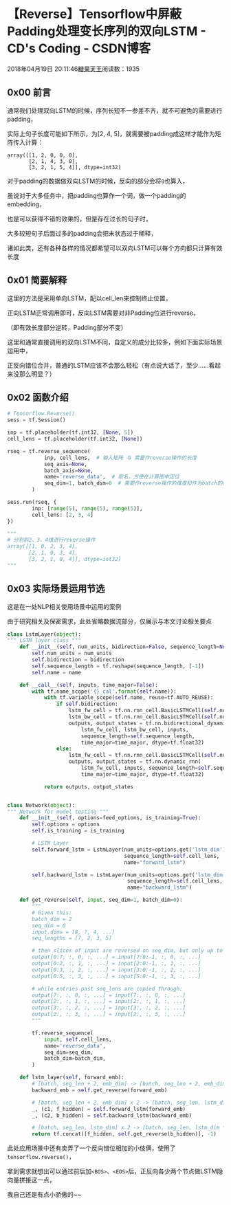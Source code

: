 # 【Reverse】Tensorflow中屏蔽Padding处理变长序列的双向LSTM - CD's Coding - CSDN博客





2018年04月19日 20:11:46[糖果天王](https://me.csdn.net/okcd00)阅读数：1935








## 0x00 前言

通常我们处理双向LSTM的时候，序列长短不一参差不齐，就不可避免的需要进行padding， 

实际上句子长度可能如下所示，为[2, 4, 5]，就需要被padding成这样才能作为矩阵传入计算：

```
array([[1, 2, 0, 0, 0],
       [2, 1, 4, 3, 0],
       [3, 2, 1, 5, 4]], dtype=int32)
```

对于padding的数据做双向LSTM的时候，反向的部分会将`0`也算入， 

虽说对于大多任务中，把padding也算作一个词，做一个padding的embedding， 

也是可以获得不错的效果的，但是存在过长的句子时， 

大多较短句子后面过多的padding会把末状态过于稀释， 

诸如此类，还有各种各样的情况都希望可以双向LSTM可以每个方向都只计算有效长度
## 0x01 简要解释

这里的方法是采用单向LSTM，配以cell_len来控制终止位置， 

正向LSTM正常调用即可，反向LSTM需要对非Padding位进行reverse， 

（即有效长度部分逆转，Padding部分不变） 

这里和通常直接调用的双向LSTM不同，自定义的成分比较多，例如下面实际场景运用中， 

正反向错位合并，普通的LSTM应该不会那么轻松（有点说大话了，至少……看起来没那么明显？）
## 0x02 函数介绍

```python
# Tensorflow.Reverse()
sess = tf.Session()

inp = tf.placeholder(tf.int32, [None, 5])
cell_lens = tf.placeholder(tf.int32, [None])

rseq = tf.reverse_sequence(
            inp, cell_lens,  # 输入矩阵 与 需要作reverse操作的长度
            seq_axis=None,
            batch_axis=None,
            name='reverse_data',  # 取名，方便在计算图中定位
            seq_dim=1, batch_dim=0  # 需要作reverse操作的维度和作为batch的维度
        )

sess.run(rseq, {
        inp: [range(5), range(5), range(5)], 
        cell_lens: [2, 3, 4]
})

"""
# 分别前2、3、4维进行reverse操作
array([[1, 0, 2, 3, 4],
       [2, 1, 0, 3, 4],
       [3, 2, 1, 0, 4]], dtype=int32)
"""
```

## 0x03 实际场景运用节选

> 
这是在一处NLP相关使用场景中运用的案例 

  由于研究相关及保密需求，此处省略数据流部分，仅展示与本文讨论相关要点


```python
class LstmLayer(object):
""" LSTM layer class """
    def __init__(self, num_units, bidirection=False, sequence_length=None, name="lstm"):
        self.num_units = num_units
        self.bidirection = bidirection
        self.sequence_length = tf.reshape(sequence_length, [-1])
        self.name = name

    def __call__(self, inputs, time_major=False):
        with tf.name_scope('{}_cal'.format(self.name)):
            with tf.variable_scope(self.name, reuse=tf.AUTO_REUSE):
                if self.bidirection:
                    lstm_fw_cell = tf.nn.rnn_cell.BasicLSTMCell(self.num_units, state_is_tuple=True)
                    lstm_bw_cell = tf.nn.rnn_cell.BasicLSTMCell(self.num_units, state_is_tuple=True)
                    outputs, output_states = tf.nn.bidirectional_dynamic_rnn(
                        lstm_fw_cell, lstm_bw_cell, inputs,
                        sequence_length=self.sequence_length,
                        time_major=time_major, dtype=tf.float32)
                else:
                    lstm_fw_cell = tf.nn.rnn_cell.BasicLSTMCell(self.num_units, state_is_tuple=True)
                    outputs, output_states = tf.nn.dynamic_rnn(
                        lstm_fw_cell, inputs, sequence_length=self.sequence_length,
                        time_major=time_major, dtype=tf.float32)

            return outputs, output_states


class Network(object):
""" Network for model testing """
    def __init__(self, options=feed_options, is_training=True):
        self.options = options
        self.is_training = is_training

        # LSTM Layer
        self.forward_lstm = LstmLayer(num_units=options.get('lstm_dim'),
                                      sequence_length=self.cell_lens,
                                      name="forward_lstm")

        self.backward_lstm = LstmLayer(num_units=options.get('lstm_dim'),
                                       sequence_length=self.cell_lens,
                                       name="backward_lstm")

    def get_reverse(self, input, seq_dim=1, batch_dim=0):
        """
        # Given this:
        batch_dim = 2
        seq_dim = 0
        input.dims = (8, ?, 4, ...)
        seq_lengths = [7, 2, 3, 5]

        # then slices of input are reversed on seq_dim, but only up to seq_lengths:
        output[0:7, :, 0, :, ...] = input[7:0:-1, :, 0, :, ...]
        output[0:2, :, 1, :, ...] = input[2:0:-1, :, 1, :, ...]
        output[0:3, :, 2, :, ...] = input[3:0:-1, :, 2, :, ...]
        output[0:5, :, 3, :, ...] = input[5:0:-1, :, 3, :, ...]

        # while entries past seq_lens are copied through:
        output[7:, :, 0, :, ...] = input[7:, :, 0, :, ...]
        output[2:, :, 1, :, ...] = input[2:, :, 1, :, ...]
        output[3:, :, 2, :, ...] = input[3:, :, 2, :, ...]
        output[2:, :, 3, :, ...] = input[2:, :, 3, :, ...]
        """

        tf.reverse_sequence(
            input, self.cell_lens,
            name='reverse_data',
            seq_dim=seq_dim,
            batch_dim=batch_dim,
        )

    def lstm_layer(self, forward_emb):
        # [batch, seg_len + 2, emb_dim] -> [batch, seg_len + 2, emb_dim]
        backward_emb = self.get_reverse(forward_emb)

        # [batch, seg_len + 2, emb_dim] x 2 -> [batch, seg_len, lstm_dim] x 2
        _, (c1, f_hidden) = self.forward_lstm(forward_emb)
        _, (c2, b_hidden) = self.backward_lstm(backward_emb)

        # [batch, seg_len, lstm_dim] x 2 -> [batch, seg_len, lstm_dim * 2]
        return tf.concat([f_hidden, self.get_reverse(b_hidden)], -1)
```

此处应用场景中还有卖弄了一个反向错位相加的小伎俩，使用了`tensorflow.reverse()`， 

拿到需求就想出可以通过前后加`<BOS>`、`<EOS>`后，正反向各少两个节点做LSTM隐向量拼接这一点， 

我自己还是有点小骄傲的~~





